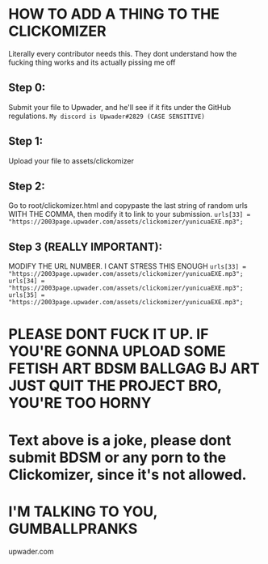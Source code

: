 # HOW TO ADD A THING TO THE CLICKOMIZER
Literally every contributor needs this. They dont understand how the fucking thing works and its actually pissing me off
## Step 0:
Submit your file to Upwader, and he'll see if it fits under the GitHub regulations.
```My discord is Upwader#2829 (CASE SENSITIVE)```
## Step 1:
Upload your file to assets/clickomizer
## Step 2:
Go to root/clickomizer.html and copypaste the last string of random urls WITH THE COMMA, then modify it to link to your submission.
```urls[33] = "https://2003page.upwader.com/assets/clickomizer/yunicuaEXE.mp3";```
## Step 3 (REALLY IMPORTANT):
MODIFY THE URL NUMBER. I CANT STRESS THIS ENOUGH
```urls[33] = "https://2003page.upwader.com/assets/clickomizer/yunicuaEXE.mp3";```
```urls[34] = "https://2003page.upwader.com/assets/clickomizer/yunicuaEXE.mp3";```
```urls[35] = "https://2003page.upwader.com/assets/clickomizer/yunicuaEXE.mp3";```
# PLEASE DONT FUCK IT UP. IF YOU'RE GONNA UPLOAD SOME FETISH ART BDSM BALLGAG BJ ART JUST QUIT THE PROJECT BRO, YOU'RE TOO HORNY
# Text above is a joke, please dont submit BDSM or any porn to the Clickomizer, since it's not allowed.
# I'M TALKING TO YOU, GUMBALLPRANKS
upwader.com